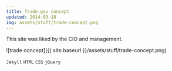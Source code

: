 ```yaml
---
title: Trade.gov concept
updated: 2014-03-18 
img: assets/stuff/trade-concept.png
---
```


This site was liked by the CIO and management.

![trade concept]({{ site.baseurl }}/assets/stuff/trade-concept.png)

`Jekyll` `HTML` `CSS` `jQuery`